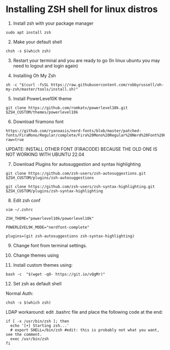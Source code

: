 # Installing ZSH shell for linux distros
1. Install zsh with your package manager
```
sudo apt install zsh
```
2. Make your default shell

```
chsh -s $(which zsh)
```

3. Restart your terminal and you are ready to go (In linux ubuntu you may need to logout and login again)

4. Installing Oh My Zsh

```
sh -c "$(curl -fsSL https://raw.githubusercontent.com/robbyrussell/oh-my-zsh/master/tools/install.sh)"
```

5. Install PowerLeve10K theme

```
git clone https://github.com/romkatv/powerlevel10k.git $ZSH_CUSTOM/themes/powerlevel10k
```

6. Download firamono font 

```
https://github.com/ryanoasis/nerd-fonts/blob/master/patched-fonts/FiraMono/Regular/complete/Fira%20Mono%20Regular%20Nerd%20Font%20Complete.otf?raw=true
```

UPDATE:
INSTALL OTHER FONT (FIRACODE) BECAUSE THE OLD ONE IS NOT WORKING WITH UBUNTU 22.04

7. Download Plugins for autosuggestion and syntax highlighting

```
git clone https://github.com/zsh-users/zsh-autosuggestions.git $ZSH_CUSTOM/plugins/zsh-autosuggestions
```

```
git clone https://github.com/zsh-users/zsh-syntax-highlighting.git $ZSH_CUSTOM/plugins/zsh-syntax-highlighting
```

8. Edit zsh conf

```
vim ~/.zshrc

ZSH_THEME="powerlevel10k/powerlevel10k"

POWERLEVEL9K_MODE="nerdfont-complete"

plugins=(git zsh-autosuggestions zsh-syntax-highlighting)
```

9. Change font from terminal settings.

10. Change themes using 

11. Install custom themes using:

```
bash -c  "$(wget -qO- https://git.io/vQgMr)"
```

12. Set zsh as default shell

Normal Auth:

```
chsh -s $(which zsh)
```

LDAP workaround: edit .bashrc file and place the following code at the end:

```
if [ -x /usr/bin/zsh ]; then
  echo '[+] Starting zsh...'
  # export SHELL=/bin/zsh #edit: this is probably not what you want, see the comment.
  exec /usr/bin/zsh
fi
```
